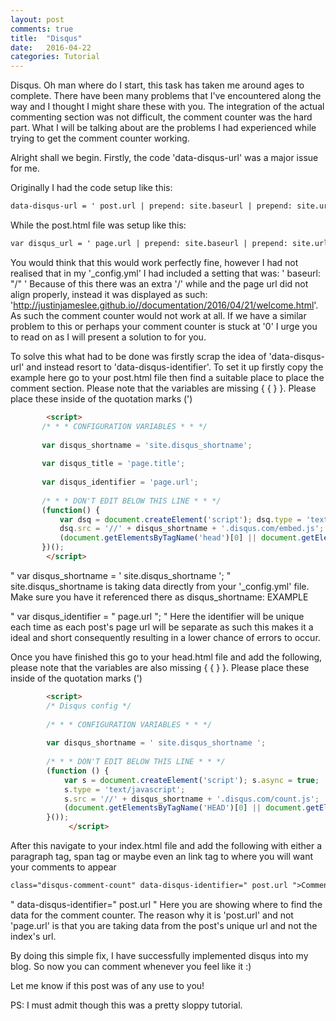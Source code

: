 ```yaml
---
layout: post
comments: true
title:  "Disqus"
date:   2016-04-22
categories: Tutorial
---
```


Disqus. Oh man where do I start, this task has taken me around ages to complete. There have been many problems that I've encountered along the way and I thought I might share these with you.
The integration of the actual commenting section was not difficult, the comment counter was the hard part. What I will be talking about are the problems I had experienced while trying to get the comment counter working.

Alright shall we begin. Firstly, the code 'data-disqus-url' was a major issue for me.

Originally I had the code setup like this: 
``` html
data-disqus-url = ' post.url | prepend: site.baseurl | prepend: site.url ' 
```

While the post.html file was setup like this: 
``` html
var disqus_url = ' page.url | prepend: site.baseurl | prepend: site.url ';
```

You would think that this would work perfectly fine, however I had not realised that in my '_config.yml' I had included a setting that was: ' baseurl: "/" '
Because of this there was an extra '/' while and the page url did not align properly, instead it was displayed as such: 'http://justinjameslee.github.io//documentation/2016/04/21/welcome.html'.
As such the comment counter would not work at all. If we have a similar problem to this or perhaps your comment counter is stuck at '0' I urge you to read on as I will present a solution to for you.

To solve this what had to be done was firstly scrap the idea of 'data-disqus-url' and instead resort to 'data-disqus-identifier'.
To set it up firstly copy the example here go to your post.html file then find a suitable place to place the comment section. Please note that the variables are missing { { } }. Please place these inside of the quotation marks (')
``` html
        <script>
       /* * * CONFIGURATION VARIABLES * * */
       
       var disqus_shortname = 'site.disqus_shortname';  
       
       var disqus_title = 'page.title'; 
       
       var disqus_identifier = 'page.url'; 
 
       /* * * DON'T EDIT BELOW THIS LINE * * */
       (function() {
           var dsq = document.createElement('script'); dsq.type = 'text/javascript'; dsq.async = true;
           dsq.src = '//' + disqus_shortname + '.disqus.com/embed.js';
           (document.getElementsByTagName('head')[0] || document.getElementsByTagName('body')[0]).appendChild(dsq);
       })();
        </script>
```

" var disqus_shortname = ' site.disqus_shortname '; " site.disqus_shortname is taking data directly from your '_config.yml' file. Make sure you have it referenced there as disqus_shortname: EXAMPLE


" var disqus_identifier = " page.url "; " Here the identifier will be unique each time as each post's page url will be separate as such this makes it a ideal and short consequently resulting in a lower chance of errors to occur.

Once you have finished this go to your head.html file and add the following, please note that the variables are also missing { { } }. Please place these inside of the quotation marks (')

``` html
        <script>
        /* Disqus config */
        
        /* * * CONFIGURATION VARIABLES * * */
        
        var disqus_shortname = ' site.disqus_shortname ';
    
        /* * * DON'T EDIT BELOW THIS LINE * * */
        (function () {
            var s = document.createElement('script'); s.async = true;
            s.type = 'text/javascript';
            s.src = '//' + disqus_shortname + '.disqus.com/count.js';
            (document.getElementsByTagName('HEAD')[0] || document.getElementsByTagName('BODY')[0]).appendChild(s);
        }());
             </script>        
```

After this navigate to your index.html file and add the following with either a paragraph tag, span tag or maybe even an link tag to where you will want your comments to appear

``` html
class="disqus-comment-count" data-disqus-identifier=" post.url ">Comments
```

" data-disqus-identifier=" post.url " Here you are showing where to find the data for the comment counter. The reason why it is 'post.url' and not 'page.url' is that you are taking data from the post's unique url and not the index's url.

By doing this simple fix, I have successfully implemented disqus into my blog. So now you can comment whenever you feel like it :)

Let me know if this post was of any use to you!

PS: I must admit though this was a pretty sloppy tutorial.
